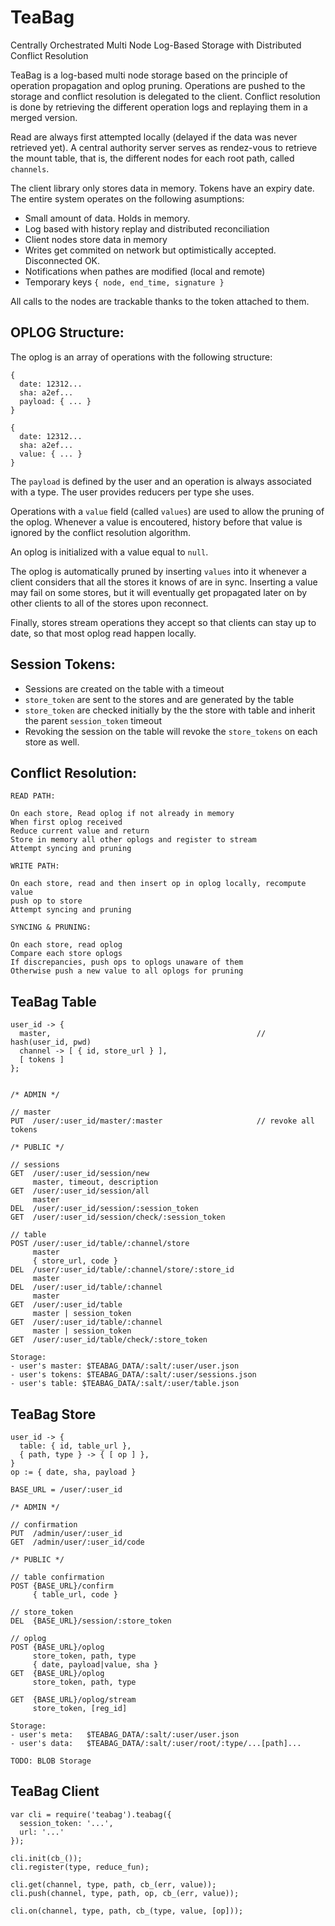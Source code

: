 TeaBag
======

Centrally Orchestrated Multi Node Log-Based Storage with Distributed Conflict 
Resolution

TeaBag is a log-based multi node storage based on the principle of operation
propagation and oplog pruning. Operations are pushed to the storage and conflict
resolution is delegated to the client. Conflict resolution is done by retrieving
the different operation logs and replaying them in a merged version.

Read are always first attempted locally (delayed if the data was never retrieved 
yet). A central authority server serves as rendez-vous to retrieve the mount 
table, that is, the different nodes for each root path, called `channels`.

The client library only stores data in memory. Tokens have an expiry date. The
entire system operates on the following asumptions:

- Small amount of data. Holds in memory.
- Log based with history replay and distributed reconciliation
- Client nodes store data in memory
- Writes get commited on network but optimistically accepted. Disconnected OK.
- Notifications when pathes are modified (local and remote)
- Temporary keys `{ node, end_time, signature }`

All calls to the nodes are trackable thanks to the token attached to them.

OPLOG Structure:
----------------
The oplog is an array of operations with the following structure:
```
{ 
  date: 12312...
  sha: a2ef...
  payload: { ... }
}

{ 
  date: 12312...
  sha: a2ef...
  value: { ... }
}
```
The `payload` is defined by the user and an operation is always associated with
a type. The user provides reducers per type she uses.

Operations with a `value` field (called `values`) are used to allow the pruning
of the oplog. Whenever a value is encoutered, history before that value is
ignored by the conflict resolution algorithm.

An oplog is initialized with a value equal to `null`. 

The oplog is automatically pruned by inserting `values` into it whenever a
client considers that all the stores it knows of are in sync. Inserting a value
may fail on some stores, but it will eventually get propagated later on by other
clients to all of the stores upon reconnect.

Finally, stores stream operations they accept so that clients can stay up to
date, so that most oplog read happen locally.

Session Tokens:
---------------

- Sessions are created on the table with a timeout
- `store_token` are sent to the stores and are generated by the table
- `store_token` are checked initially by the the store with table and inherit the
  parent `session_token` timeout
- Revoking the session on the table will revoke the `store_tokens` on each store
  as well.

Conflict Resolution:
--------------------
```
READ PATH:

On each store, Read oplog if not already in memory
When first oplog received
Reduce current value and return
Store in memory all other oplogs and register to stream
Attempt syncing and pruning

WRITE PATH:

On each store, read and then insert op in oplog locally, recompute value
push op to store
Attempt syncing and pruning

SYNCING & PRUNING:

On each store, read oplog
Compare each store oplogs
If discrepancies, push ops to oplogs unaware of them
Otherwise push a new value to all oplogs for pruning

```

TeaBag Table
------------

```
user_id -> { 
  master,                                              // hash(user_id, pwd)
  channel -> [ { id, store_url } ],     
  [ tokens ]
};


/* ADMIN */

// master
PUT  /user/:user_id/master/:master                     // revoke all tokens

/* PUBLIC */

// sessions
GET  /user/:user_id/session/new
     master, timeout, description
GET  /user/:user_id/session/all
     master
DEL  /user/:user_id/session/:session_token              
GET  /user/:user_id/session/check/:session_token

// table
POST /user/:user_id/table/:channel/store
     master
     { store_url, code }
DEL  /user/:user_id/table/:channel/store/:store_id
     master
DEL  /user/:user_id/table/:channel
     master
GET  /user/:user_id/table
     master | session_token
GET  /user/:user_id/table/:channel
     master | session_token
GET  /user/:user_id/table/check/:store_token

Storage:
- user's master: $TEABAG_DATA/:salt/:user/user.json
- user's tokens: $TEABAG_DATA/:salt/:user/sessions.json
- user's table: $TEABAG_DATA/:salt/:user/table.json

```

TeaBag Store
------------

```
user_id -> {
  table: { id, table_url }, 
  { path, type } -> { [ op ] },
}
op := { date, sha, payload }

BASE_URL = /user/:user_id

/* ADMIN */

// confirmation
PUT  /admin/user/:user_id
GET  /admin/user/:user_id/code

/* PUBLIC */

// table confirmation
POST {BASE_URL}/confirm
     { table_url, code }

// store_token
DEL  {BASE_URL}/session/:store_token

// oplog
POST {BASE_URL}/oplog
     store_token, path, type
     { date, payload|value, sha }
GET  {BASE_URL}/oplog
     store_token, path, type

GET  {BASE_URL}/oplog/stream
     store_token, [reg_id]

Storage:
- user's meta:   $TEABAG_DATA/:salt/:user/user.json
- user's data:   $TEABAG_DATA/:salt/:user/root/:type/...[path]...

TODO: BLOB Storage
```

TeaBag Client
-------------

```
var cli = require('teabag').teabag({
  session_token: '...',
  url: '...'
});

cli.init(cb_());
cli.register(type, reduce_fun);

cli.get(channel, type, path, cb_(err, value));
cli.push(channel, type, path, op, cb_(err, value));

cli.on(channel, type, path, cb_(type, value, [op]));

```
